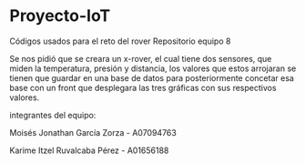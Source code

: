 # Proyecto-IoT
Códigos usados para el reto del rover 
Repositorio equipo 8

Se nos pidió que se creara un x-rover, el cual tiene dos sensores, que miden la temperatura, presión y distancia, los valores que estos arrojaran se tienen que guardar en una base de datos para posteriormente concetar esa base con un front que desplegara las tres gráficas con sus respectivos valores.

integrantes del equipo:

Moisés Jonathan García Zorza - A07094763

Karime Itzel Ruvalcaba Pérez - A01656188
